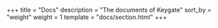 +++
title = "Docs"
description = "The documents of Keygate"
sort_by = "weight"
weight = 1
template = "docs/section.html"
+++
